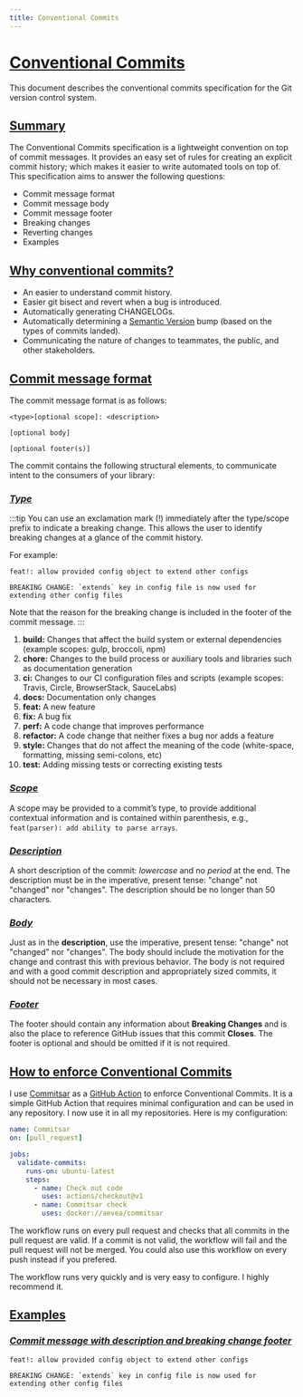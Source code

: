 ```yaml
---
title: Conventional Commits
---
```


# [Conventional Commits](https://www.conventionalcommits.org/en/v1.0.0/)

This document describes the conventional commits specification for the Git
version control system.

## [Summary](#summary)

The Conventional Commits specification is a lightweight convention on top of commit messages. It provides an easy set of rules for creating an explicit commit history; which makes it easier to write automated tools on top of. This specification aims to answer the following questions:

- Commit message format
- Commit message body
- Commit message footer
- Breaking changes
- Reverting changes
- Examples

## [Why conventional commits?](#why-conventional-commits)

- An easier to understand commit history.
- Easier git bisect and revert when a bug is introduced.
- Automatically generating CHANGELOGs.
- Automatically determining a [Semantic Version](/git/semantic-versioning) bump (based on the types of commits landed).
- Communicating the nature of changes to teammates, the public, and other stakeholders.

## [Commit message format](#commit-message-format)

The commit message format is as follows:

```text
<type>[optional scope]: <description>

[optional body]

[optional footer(s)]
```

The commit contains the following structural elements, to communicate intent to
the consumers of your library:

### _[Type](#type)_

:::tip
You can use an exclamation mark (!) immediately after the type/scope prefix to indicate a breaking change. This allows the user to identify breaking changes at a glance of the commit history.

For example:

```text
feat!: allow provided config object to extend other configs

BREAKING CHANGE: `extends` key in config file is now used for extending other config files
```

Note that the reason for the breaking change is included in the footer of the commit message.
:::

1. **build:** Changes that affect the build system or external dependencies (example scopes: gulp, broccoli, npm)
2. **chore:** Changes to the build process or auxiliary tools and libraries such as documentation generation
3. **ci:** Changes to our CI configuration files and scripts (example scopes: Travis, Circle, BrowserStack, SauceLabs)
4. **docs:** Documentation only changes
5. **feat:** A new feature
6. **fix:** A bug fix
7. **perf:** A code change that improves performance
8. **refactor:** A code change that neither fixes a bug nor adds a feature
9. **style:** Changes that do not affect the meaning of the code (white-space, formatting, missing semi-colons, etc)
10. **test:** Adding missing tests or correcting existing tests

### _[Scope](#scope)_

A scope may be provided to a commit’s type, to provide additional contextual information and is contained within parenthesis, e.g., `feat(parser): add ability to parse arrays`.

### _[Description](#description)_

A short description of the commit: _lowercase_ and no _period_ at the end. The description must be in the imperative, present tense: "change" not "changed" nor "changes". The description should be no longer than 50 characters.

### _[Body](#body)_

Just as in the **description**, use the imperative, present tense: "change" not "changed" nor "changes". The body should include the motivation for the change and contrast this with previous behavior. The body is not required and with a good commit description and appropriately sized commits, it should not be necessary in most cases.

### _[Footer](#footer)_

The footer should contain any information about **Breaking Changes** and is also the place to reference GitHub issues that this commit **Closes**. The footer is optional and should be omitted if it is not required.

## [How to enforce Conventional Commits](#how-to-enforce-conventional-commits)

I use [Commitsar](https://github.com/marketplace/actions/commitsar-action) as a [GitHub Action](/git/github/actions) to enforce Conventional Commits. It is a simple GitHub Action that requires minimal configuration and can be used in any repository. I now use it in all my repositories. Here is my configuration:

```yaml
name: Commitsar
on: [pull_request]

jobs:
  validate-commits:
    runs-on: ubuntu-latest
    steps:
      - name: Check out code
        uses: actions/checkout@v1
      - name: Commitsar check
        uses: docker://aevea/commitsar
```

The workflow runs on every pull request and checks that all commits in the pull request are valid. If a commit is not valid, the workflow will fail and the pull request will not be merged. You could also use this workflow on every push instead if you prefered.

The workflow runs very quickly and is very easy to configure. I highly recommend it.

## [Examples](#examples)

### _[Commit message with description and breaking change footer](#commit-message-with-description-and-breaking-change-footer)_

```text
feat!: allow provided config object to extend other configs

BREAKING CHANGE: `extends` key in config file is now used for extending other config files
```
